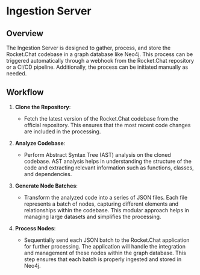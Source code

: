 # Ingestion Server

## Overview

The Ingestion Server is designed to gather, process, and store the Rocket.Chat codebase in a graph database like Neo4j. This process can be triggered automatically through a webhook from the Rocket.Chat repository or a CI/CD pipeline. Additionally, the process can be initiated manually as needed.

## Workflow

1. **Clone the Repository**: 
   - Fetch the latest version of the Rocket.Chat codebase from the official repository. This ensures that the most recent code changes are included in the processing.

2. **Analyze Codebase**:
   - Perform Abstract Syntax Tree (AST) analysis on the cloned codebase. AST analysis helps in understanding the structure of the code and extracting relevant information such as functions, classes, and dependencies.

3. **Generate Node Batches**:
   - Transform the analyzed code into a series of JSON files. Each file represents a batch of nodes, capturing different elements and relationships within the codebase. This modular approach helps in managing large datasets and simplifies the processing.

4. **Process Nodes**:
   - Sequentially send each JSON batch to the Rocket.Chat application for further processing. The application will handle the integration and management of these nodes within the graph database. This step ensures that each batch is properly ingested and stored in Neo4j.
